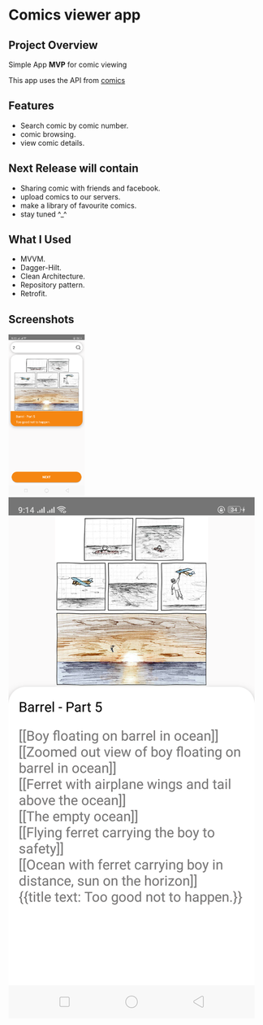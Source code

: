 
# Comics viewer app
## Project Overview

Simple App  **MVP** for comic viewing

This app uses the API from [comics](https://xkcd.com/)


## Features
- Search comic by comic number.
- comic browsing.
- view comic details.

## Next Release will contain
- Sharing comic with friends and facebook.
- upload comics to our servers.
- make a library of favourite comics.
- stay tuned ^_^


## What I Used
- MVVM.
- Dagger-Hilt.
- Clean Architecture.
- Repository pattern.
- Retrofit.




## Screenshots
<img src="https://github.com/mahmodsallam/shortcut/blob/master/app/1.png" width="150" margins="5px">
<img src="https://github.com/mahmodsallam/shortcut/blob/master/app/2.png"  margins="5px"> 